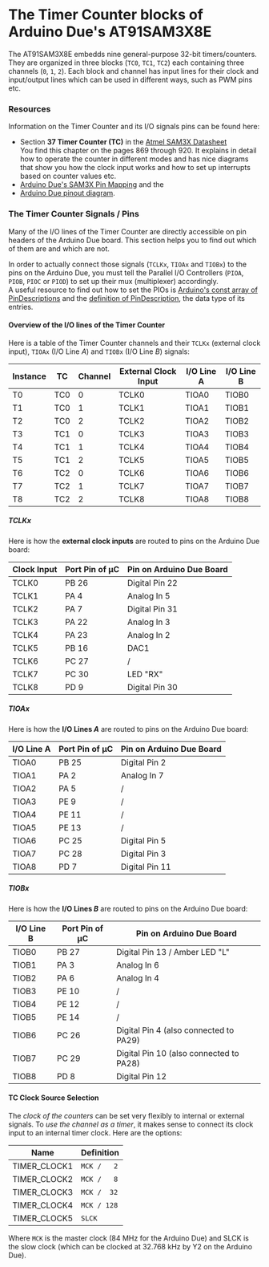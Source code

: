 <!--
waggle_topic=IGNORE
-->

# The Timer Counter blocks of Arduino Due's AT91SAM3X8E

The AT91SAM3X8E embedds nine general-purpose 32-bit timers/counters. They are organized in three blocks (`TC0`, `TC1`, `TC2`) each containing three channels (`0`, `1`, `2`).
Each block and channel has input lines for their clock and input/output lines which can be used in different ways, such as PWM pins etc.


### Resources

Information on the Timer Counter and its I/O signals pins can be found here:

* Section **37 Timer Counter (TC)** in the [Atmel SAM3X Datasheet][]  
  You find this chapter on the pages 869 through 920. It explains in detail how to operate the counter in different modes and has nice diagrams that show you how the clock input works and how to set up interrupts based on counter values etc.
* [Arduino Due's SAM3X Pin Mapping][] and the 
* [Arduino Due pinout diagram][].

### The Timer Counter Signals / Pins

Many of the I/O lines of the Timer Counter are directly accessible on pin headers of the Arduino Due board. This section helps you to find out which of them are and which are not.

In order to actually connect those signals (`TCLKx`, `TIOAx` and `TIOBx`) to the pins on the Arduino Due, you must tell the Parallel I/O Controllers (`PIOA`, `PIOB`, `PIOC` or `PIOD`) to set up their mux (multiplexer) accordingly.<br />
A useful resource to find out how to set the PIOs is
[Arduino's const array of PinDescriptions](https://github.com/arduino/Arduino/blob/ide-1.5.x/hardware/arduino/sam/variants/arduino_due_x/variant.cpp#L117) and the 
[definition of PinDescription](https://github.com/arduino/Arduino/blob/ide-1.5.x/hardware/arduino/sam/cores/arduino/Arduino.h#L166), the data type of its entries.

#### Overview of the I/O lines of the Timer Counter

Here is a table of the Timer Counter channels and their `TCLKx` (external clock input), `TIOAx` (I/O Line _A_) and `TIOBx` (I/O Line _B_) signals:

Instance | TC  | Channel| External Clock Input | I/O Line A | I/O Line B
---------|-----|--------|----------------------|------------|-----------
 T0      | TC0 |   0    |         TCLK0        |   TIOA0    |    TIOB0
 T1      | TC0 |   1    |         TCLK1        |   TIOA1    |    TIOB1
 T2      | TC0 |   2    |         TCLK2        |   TIOA2    |    TIOB2
 T3      | TC1 |   0    |         TCLK3        |   TIOA3    |    TIOB3
 T4      | TC1 |   1    |         TCLK4        |   TIOA4    |    TIOB4
 T5      | TC1 |   2    |         TCLK5        |   TIOA5    |    TIOB5
 T6      | TC2 |   0    |         TCLK6        |   TIOA6    |    TIOB6
 T7      | TC2 |   1    |         TCLK7        |   TIOA7    |    TIOB7
 T8      | TC2 |   2    |         TCLK8        |   TIOA8    |    TIOB8

##### TCLKx

Here is how the **external clock inputs** are routed to pins on the Arduino Due board:

Clock Input | Port Pin of µC | Pin on Arduino Due Board
------------|------------|-----------------------------
TCLK0       |    PB 26   |   Digital Pin 22
TCLK1       |    PA  4   |      Analog In 5
TCLK2       |    PA  7   |   Digital Pin 31
TCLK3       |    PA 22   |      Analog In 3
TCLK4       |    PA 23   |      Analog In 2
TCLK5       |    PB 16   |             DAC1
TCLK6       |    PC 27   |        /
TCLK7       |    PC 30   |         LED "RX"
TCLK8       |    PD  9   |   Digital Pin 30

##### TIOAx

Here is how the **I/O Lines _A_** are routed to pins on the Arduino Due board:

I/O Line A | Port Pin of µC | Pin on Arduino Due Board
-----------|----------------|-----------------------------
TIOA0      |    PB 25       |   Digital Pin 2
TIOA1      |    PA  2       |     Analog In 7
TIOA2      |    PA  5       |   /
TIOA3      |    PE  9       |   /
TIOA4      |    PE 11       |   /
TIOA5      |    PE 13       |   /
TIOA6      |    PC 25       |   Digital Pin  5
TIOA7      |    PC 28       |   Digital Pin  3
TIOA8      |    PD  7       |   Digital Pin 11

##### TIOBx

Here is how the **I/O Lines _B_** are routed to pins on the Arduino Due board:

I/O Line B|Port Pin of µC| Pin on Arduino Due Board
----------|--------------|------------------------------------------
TIOB0     |     PB 27    |   Digital Pin 13 / Amber LED "L"
TIOB1     |     PA  3    |   Analog In 6
TIOB2     |     PA  6    |   Analog In 4
TIOB3     |     PE 10    |   /
TIOB4     |     PE 12    |   /
TIOB5     |     PE 14    |   /
TIOB6     |     PC 26    |   Digital Pin  4 (also connected to PA29)
TIOB7     |     PC 29    |   Digital Pin 10 (also connected to PA28)
TIOB8     |     PD  8    |   Digital Pin 12

#### TC Clock Source Selection

The *clock of the counters* can be set very flexibly to internal or external signals. To *use the channel as a timer*, it makes sense to connect its clock input to an internal timer clock. Here are the options:

Name         | Definition
-------------|-----------
TIMER_CLOCK1 | `MCK /   2`
TIMER_CLOCK2 | `MCK /   8`
TIMER_CLOCK3 | `MCK /  32`
TIMER_CLOCK4 | `MCK / 128`
TIMER_CLOCK5 | `SLCK`


Where `MCK` is the master clock (84 MHz for the Arduino Due) and SLCK is the slow clock (which can be clocked at 32.768 kHz by Y2 on the Arduino Due).

[Atmel SAM3X Datasheet]: http://www.atmel.com/Images/Atmel-11057-32-bit-Cortex-M3-Microcontroller-SAM3X-SAM3A_Datasheet.pdf
[Arduino Due's SAM3X Pin Mapping]: http://arduino.cc/en/Hacking/PinMappingSAM3X
[Arduino Due pinout diagram]: http://www.robgray.com/temp/Due-pinout.pdf
